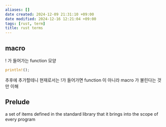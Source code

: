 ```yaml
---
aliases: []
date created: 2024-12-09 21:31:10 +09:00
date modified: 2024-12-16 12:21:04 +09:00
tags: [rust, term]
title: rust terms
---
```


## macro

! 가 들어가는 function 모양

```rust
println!();
```

추후에 추가할테니 현재로서는 !가 들어가면 function 이 아니라 macro 가 불린다는 것만 이해

## Prelude

a set of items defined in the standard library that it brings into the scope of every program
